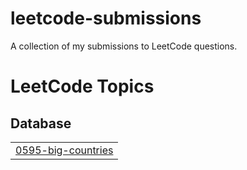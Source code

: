 # leetcode-submissions
A collection of my submissions to LeetCode questions.

<!---LeetCode Topics Start-->
# LeetCode Topics
## Database
|  |
| ------- |
| [0595-big-countries](https://github.com/john-roufaeil/leetcode-submissions/tree/master/0595-big-countries) |
<!---LeetCode Topics End-->